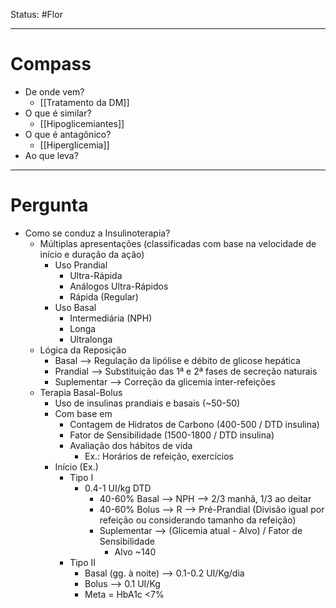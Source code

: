 Status: #Flor 

---
# Compass
- De onde vem?
	- [[Tratamento da DM]]
- O que é similar?
	- [[Hipoglicemiantes]]
- O que é antagônico?
	- [[Hiperglicemia]]
- Ao que leva?

----
# Pergunta
- Como se conduz a Insulinoterapia?
	- Múltiplas apresentações (classificadas com base na velocidade de início e duração da ação)
		- Uso Prandial
			- Ultra-Rápida
			- Análogos Ultra-Rápidos
			- Rápida (Regular)
		- Uso Basal
			- Intermediária (NPH)
			- Longa
			- Ultralonga
	- Lógica da Reposição
		- Basal --> Regulação da lipólise e débito de glicose hepática
		- Prandial --> Substituição das 1ª e 2ª fases de secreção naturais
		- Suplementar --> Correção da glicemia inter-refeições
	- Terapia Basal-Bolus
		- Uso de insulinas prandiais e basais (~50-50)
		- Com base em
			- Contagem de Hidratos de Carbono (400-500 / DTD insulina)
			- Fator de Sensibilidade (1500-1800 / DTD insulina)
			- Avaliação dos hábitos de vida
				- Ex.: Horários de refeição, exercícios
		- Início (Ex.)
			- Tipo I
				- 0.4-1 UI/kg DTD
					- 40-60% Basal --> NPH --> 2/3 manhã, 1/3 ao deitar
					- 40-60% Bolus --> R --> Pré-Prandial (Divisão igual por refeição ou considerando tamanho da refeição)
					- Suplementar --> (Glicemia atual - Alvo) / Fator de Sensibilidade
						- Alvo ~140
			- Tipo II
				- Basal (gg. à noite) --> 0.1-0.2 UI/Kg/dia
				- Bolus --> 0.1 UI/Kg
				- Meta = HbA1c <7%